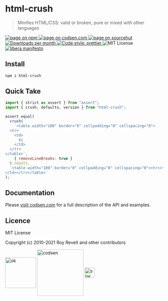 # html-crush

> Minifies HTML/CSS: valid or broken, pure or mixed with other languages

<div class="package-badges">
  <a href="https://www.npmjs.com/package/html-crush" rel="nofollow noreferrer noopener">
    <img src="https://img.shields.io/badge/-npm-blue?style=flat-square" alt="page on npm">
  </a>
  <a href="https://codsen.com/os/html-crush" rel="nofollow noreferrer noopener">
    <img src="https://img.shields.io/badge/-codsen-blue?style=flat-square" alt="page on codsen.com">
  </a>
  <a href="https://git.sr.ht/~royston/codsen/tree/master/packages/html-crush" rel="nofollow noreferrer noopener">
    <img src="https://img.shields.io/badge/-sourcehut-blue?style=flat-square" alt="page on sourcehut">
  </a>
  <a href="https://npmcharts.com/compare/html-crush?interval=30" rel="nofollow noreferrer noopener" target="_blank">
    <img src="https://img.shields.io/npm/dm/html-crush.svg?style=flat-square" alt="Downloads per month">
  </a>
  <a href="https://prettier.io" rel="nofollow noreferrer noopener" target="_blank">
    <img src="https://img.shields.io/badge/code_style-prettier-brightgreen.svg?style=flat-square" alt="Code style: prettier">
  </a>
  <img src="https://img.shields.io/badge/licence-MIT-brightgreen.svg?style=flat-square" alt="MIT License">
  <a href="https://liberamanifesto.com" rel="nofollow noreferrer noopener" target="_blank">
    <img src="https://img.shields.io/badge/libera-manifesto-lightgrey.svg?style=flat-square" alt="libera manifesto">
  </a>
</div>

## Install

```bash
npm i html-crush
```

## Quick Take

```js
import { strict as assert } from "assert";
import { crush, defaults, version } from "html-crush";

assert.equal(
  crush(
    `<table width="100" border="0" cellpadding="0" cellspacing="0">
  <tr>
    <td>
      hi
    </td>
  </tr>
</table>`,
    { removeLineBreaks: true }
  ).result,
  `<table width="100" border="0" cellpadding="0" cellspacing="0"><tr><td> hi
</td></tr></table>`
);
```

## Documentation

Please [visit codsen.com](https://codsen.com/os/html-crush/) for a full description of the API and examples.

## Licence

MIT License

Copyright (c) 2010-2021 Roy Revelt and other contributors


<img src="https://codsen.com/images/png-codsen-ok.png" width="98" alt="ok" align="center"> <img src="https://codsen.com/images/png-codsen-1.png" width="148" alt="codsen" align="center"> <img src="https://codsen.com/images/png-codsen-star-small.png" width="32" alt="star" align="center">

